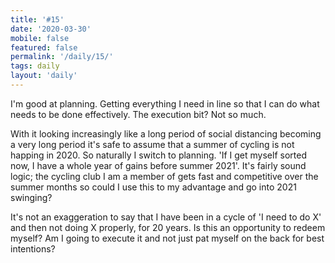 ```yaml
---
title: '#15'
date: '2020-03-30'
mobile: false
featured: false
permalink: '/daily/15/'
tags: daily
layout: 'daily'
---
```


I'm good at planning. Getting everything I need in line so that I can do what needs to be done effectively. The execution bit? Not so much.

With it looking increasingly like a long period of social distancing becoming a very long period it's safe to assume that a summer of cycling is not happing in 2020. So naturally I switch to planning. 'If I get myself sorted now, I have a whole year of gains before summer 2021'. It's fairly sound logic; the cycling club I am a member of gets fast and competitive over the summer months so could I use this to my advantage and go into 2021 swinging?

It's not an exaggeration to say that I have been in a cycle of 'I need to do X' and then not doing X properly, for 20 years. Is this an opportunity to redeem myself? Am I going to execute it and not just pat myself on the back for best intentions?
